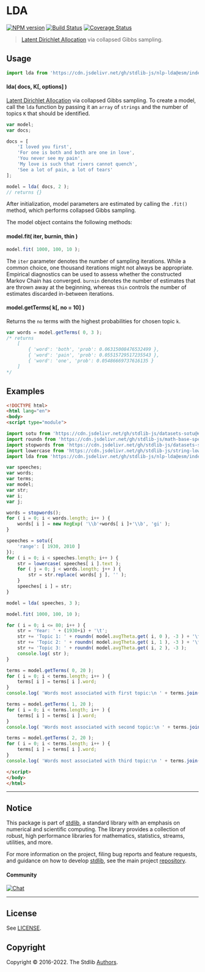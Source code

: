 <!--

@license Apache-2.0

Copyright (c) 2018 The Stdlib Authors.

Licensed under the Apache License, Version 2.0 (the "License");
you may not use this file except in compliance with the License.
You may obtain a copy of the License at

   http://www.apache.org/licenses/LICENSE-2.0

Unless required by applicable law or agreed to in writing, software
distributed under the License is distributed on an "AS IS" BASIS,
WITHOUT WARRANTIES OR CONDITIONS OF ANY KIND, either express or implied.
See the License for the specific language governing permissions and
limitations under the License.

-->

# LDA

[![NPM version][npm-image]][npm-url] [![Build Status][test-image]][test-url] [![Coverage Status][coverage-image]][coverage-url] <!-- [![dependencies][dependencies-image]][dependencies-url] -->

> [Latent Dirichlet Allocation][lda] via collapsed Gibbs sampling.

<section class="intro">

</section>

<!-- /.intro -->



<section class="usage">

## Usage

```javascript
import lda from 'https://cdn.jsdelivr.net/gh/stdlib-js/nlp-lda@esm/index.mjs';
```

#### lda( docs, K\[, options] )

[Latent Dirichlet Allocation][lda] via collapsed Gibbs sampling. To create a model, call the `lda` function by passing it an `array` of `strings` and the number of topics `K` that should be identified.

```javascript
var model;
var docs;

docs = [
    'I loved you first',
    'For one is both and both are one in love',
    'You never see my pain',
    'My love is such that rivers cannot quench',
    'See a lot of pain, a lot of tears'
];

model = lda( docs, 2 );
// returns {}
```

After initialization, model parameters are estimated by calling the `.fit()` method, which performs collapsed Gibbs sampling.

The model object contains the following methods:

#### model.fit( iter, burnin, thin )

<!-- run-disable -->

```javascript
model.fit( 1000, 100, 10 );
```

The `iter` parameter denotes the number of sampling iterations. While a common choice, one thousand iterations might not always be appropriate. Empirical diagnostics can be used to assess whether the constructed Markov Chain has converged. `burnin` denotes the number of estimates that are thrown away at the beginning, whereas `thin` controls the number of estimates discarded in-between iterations.

#### model.getTerms( k\[, no = 10] )

Returns the `no` terms with the highest probabilities for chosen topic `k`.

<!-- run-disable -->

```javascript
var words = model.getTerms( 0, 3 );
/* returns
    [
        { 'word': 'both', 'prob': 0.06315008476532499 },
        { 'word': 'pain', 'prob': 0.05515729517235543 },
        { 'word': 'one', 'prob': 0.05486669737616135 }
    ]
*/
```

</section>

<!-- /.usage -->

<section class="examples">

## Examples

<!-- eslint no-undef: "error" -->

```html
<!DOCTYPE html>
<html lang="en">
<body>
<script type="module">

import sotu from 'https://cdn.jsdelivr.net/gh/stdlib-js/datasets-sotu@esm/index.mjs';
import roundn from 'https://cdn.jsdelivr.net/gh/stdlib-js/math-base-special-roundn@esm/index.mjs';
import stopwords from 'https://cdn.jsdelivr.net/gh/stdlib-js/datasets-stopwords-en@esm/index.mjs';
import lowercase from 'https://cdn.jsdelivr.net/gh/stdlib-js/string-lowercase@esm/index.mjs';
import lda from 'https://cdn.jsdelivr.net/gh/stdlib-js/nlp-lda@esm/index.mjs';

var speeches;
var words;
var terms;
var model;
var str;
var i;
var j;

words = stopwords();
for ( i = 0; i < words.length; i++ ) {
    words[ i ] = new RegExp( '\\b'+words[ i ]+'\\b', 'gi' );
}

speeches = sotu({
    'range': [ 1930, 2010 ]
});
for ( i = 0; i < speeches.length; i++ ) {
    str = lowercase( speeches[ i ].text );
    for ( j = 0; j < words.length; j++ ) {
        str = str.replace( words[ j ], '' );
    }
    speeches[ i ] = str;
}

model = lda( speeches, 3 );

model.fit( 1000, 100, 10 );

for ( i = 0; i <= 80; i++ ) {
    str = 'Year: ' + (1930+i) + '\t';
    str += 'Topic 1: ' + roundn( model.avgTheta.get( i, 0 ), -3 ) + '\t';
    str += 'Topic 2: ' + roundn( model.avgTheta.get( i, 1 ), -3 ) + '\t';
    str += 'Topic 3: ' + roundn( model.avgTheta.get( i, 2 ), -3 );
    console.log( str );
}

terms = model.getTerms( 0, 20 );
for ( i = 0; i < terms.length; i++ ) {
    terms[ i ] = terms[ i ].word;
}
console.log( 'Words most associated with first topic:\n ' + terms.join( ', ' ) );

terms = model.getTerms( 1, 20 );
for ( i = 0; i < terms.length; i++ ) {
    terms[ i ] = terms[ i ].word;
}
console.log( 'Words most associated with second topic:\n ' + terms.join( ', ' ) );

terms = model.getTerms( 2, 20 );
for ( i = 0; i < terms.length; i++ ) {
    terms[ i ] = terms[ i ].word;
}
console.log( 'Words most associated with third topic:\n ' + terms.join( ', ' ) );

</script>
</body>
</html>
```

</section>

<!-- /.examples -->

<!-- Section for related `stdlib` packages. Do not manually edit this section, as it is automatically populated. -->

<section class="related">

</section>

<!-- /.related -->

<!-- Section for all links. Make sure to keep an empty line after the `section` element and another before the `/section` close. -->


<section class="main-repo" >

* * *

## Notice

This package is part of [stdlib][stdlib], a standard library with an emphasis on numerical and scientific computing. The library provides a collection of robust, high performance libraries for mathematics, statistics, streams, utilities, and more.

For more information on the project, filing bug reports and feature requests, and guidance on how to develop [stdlib][stdlib], see the main project [repository][stdlib].

#### Community

[![Chat][chat-image]][chat-url]

---

## License

See [LICENSE][stdlib-license].


## Copyright

Copyright &copy; 2016-2022. The Stdlib [Authors][stdlib-authors].

</section>

<!-- /.stdlib -->

<!-- Section for all links. Make sure to keep an empty line after the `section` element and another before the `/section` close. -->

<section class="links">

[npm-image]: http://img.shields.io/npm/v/@stdlib/nlp-lda.svg
[npm-url]: https://npmjs.org/package/@stdlib/nlp-lda

[test-image]: https://github.com/stdlib-js/nlp-lda/actions/workflows/test.yml/badge.svg?branch=main
[test-url]: https://github.com/stdlib-js/nlp-lda/actions/workflows/test.yml?query=branch:main

[coverage-image]: https://img.shields.io/codecov/c/github/stdlib-js/nlp-lda/main.svg
[coverage-url]: https://codecov.io/github/stdlib-js/nlp-lda?branch=main

<!--

[dependencies-image]: https://img.shields.io/david/stdlib-js/nlp-lda.svg
[dependencies-url]: https://david-dm.org/stdlib-js/nlp-lda/main

-->

[chat-image]: https://img.shields.io/gitter/room/stdlib-js/stdlib.svg
[chat-url]: https://gitter.im/stdlib-js/stdlib/

[stdlib]: https://github.com/stdlib-js/stdlib

[stdlib-authors]: https://github.com/stdlib-js/stdlib/graphs/contributors

[umd]: https://github.com/umdjs/umd
[es-module]: https://developer.mozilla.org/en-US/docs/Web/JavaScript/Guide/Modules

[deno-url]: https://github.com/stdlib-js/nlp-lda/tree/deno
[umd-url]: https://github.com/stdlib-js/nlp-lda/tree/umd
[esm-url]: https://github.com/stdlib-js/nlp-lda/tree/esm

[stdlib-license]: https://raw.githubusercontent.com/stdlib-js/nlp-lda/main/LICENSE

[lda]: https://en.wikipedia.org/wiki/Latent_Dirichlet_allocation

</section>

<!-- /.links -->
